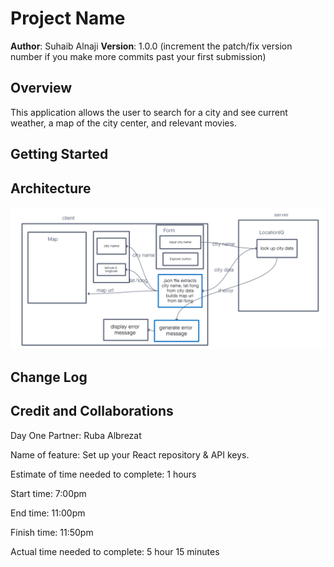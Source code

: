 # Project Name

**Author**: Suhaib Alnaji
**Version**: 1.0.0 (increment the patch/fix version number if you make more commits past your first submission)

## Overview
This application allows the user to search for a city and see current weather, a map of the city center, and relevant movies.


## Getting Started
<!-- What are the steps that a user must take in order to build this app on their own machine and get it running? -->

## Architecture
<!-- Provide a detailed description of the application design. What technologies (languages, libraries, etc) you're using, and any other relevant design information. -->
![whiteboard](./src/img/lab-06-whiteboard.png)


## Change Log
<!-- Use this area to document the iterative changes made to your application as each feature is successfully implemented. Use time stamps. Here's an example:

01-01-2001 4:59pm - Application now has a fully-functional express server, with a GET route for the location resource. -->

## Credit and Collaborations
Day One Partner: Ruba Albrezat





Name of feature: Set up your React repository & API keys.

Estimate of time needed to complete: 1 hours

Start time: 7:00pm

End time: 11:00pm

Finish time: 11:50pm

Actual time needed to complete: 5 hour 15 minutes